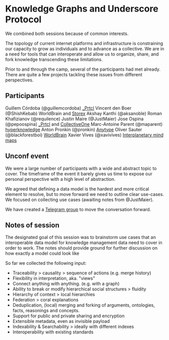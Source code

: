 # Knowledge Graphs and Underscore Protocol

We combined both sessions because of common interests.

The topology of current internet platforms and infrastructure is constraining our capacity to grow as individuals and to advance as a collective. We are in a need for tools that can interoperate and allow us to organize, share, and fork knowledge transcending these limitations.

Prior to and through the camp, several of the participants had met already. There are quite a few projects tackling these issues from different perspectives.

## Participants

Guillem Córdoba (@guillemcordoba) [_Prtcl](https://github.com/uprtcl)
Vincent den Boer (@ShishKebab) WorldBrain and [Storex](https://github.com/worldBrain/storex)
Akshay Kanthi (@aksanoble)
Roman Khafizianov (@requilence)
Justin Maire (@JustMaier)
Jose Ospina (@pepoospina) [_Prtcl](https://github.com/uprtcl) and [CollectiveOne](http://www.collectiveone.org)
Marc-Antoine Parent (@maparent) [hyperknowledge](https://hyperknoweldge.org)
Anton Pronkin (@pronkin) [Anytype](https://www.anytype.io/)
Oliver Sauter (@blackforestboi)  [WorldBrain](https://worldbrain.io/)
Xavier Vives (@xavivives) [Interplanetary mind maps](https://github.com/interplanetarymindmap/mind-map)

## Unconf event

We were a large number of participants with a wide and abstract topic to cover. The timeframe of the event it barely gives us time to expose our personal perspective with a high level of abstraction.

We agreed that defining a data model is the hardest and more critical element to resolve, but to move forward we need to outline clear use-cases. We focused on collecting use cases (awaiting notes from @JustMaier).

We have created a [Telegram group](https://t.me/knowledgegraphs) to move the conversation forward.


## Notes of session

The designated goal of this session was to brainstorm use cases that an interoperable data model for knowledge management data need to cover in order to work. The notes should provide ground for further discussion on how exactly a model could look like

So far we collected the following input: 
- Traceability > causality > sequence of actions (e.g. merge history)
- Flexibility in interpretation, aka. "views"
- Connect anything with anything. (e.g. with a graph)
- Ability to break or modify hierarchical social structures > fluidity 
- Hierarchy of context > local hierarchies
- Federation > coral explanations
- Deduplication, (local) merging and forking of arguments, ontologies, facts, reasonings and concepts. 
- Support for public and private sharing and encryption
- Extensible metadata, even as invisible payload
- Indexability & Searchability > ideally with different indexes
- Interoperability with existing standards 
